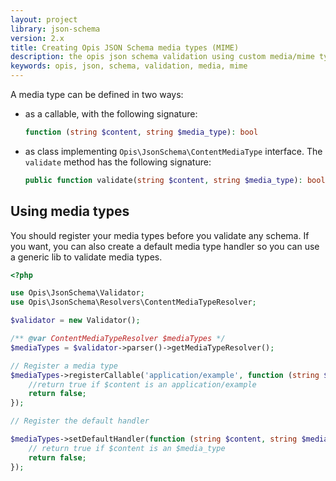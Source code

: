```yaml
---
layout: project
library: json-schema
version: 2.x
title: Creating Opis JSON Schema media types (MIME)
description: the opis json schema validation using custom media/mime types
keywords: opis, json, schema, validation, media, mime
---
```


A media type can be defined in two ways:

- as a callable, with the following signature:
  ```php
  function (string $content, string $media_type): bool
  ```
- as class implementing `Opis\JsonSchema\ContentMediaType` interface. The `validate` method has the following signature:
  ```php
  public function validate(string $content, string $media_type): bool
  ```


## Using media types

You should register your media types before you validate any schema.
If you want, you can also create a default media type handler so you
can use a generic lib to validate media types.

```php
<?php

use Opis\JsonSchema\Validator;
use Opis\JsonSchema\Resolvers\ContentMediaTypeResolver;

$validator = new Validator();

/** @var ContentMediaTypeResolver $mediaTypes */
$mediaTypes = $validator->parser()->getMediaTypeResolver();

// Register a media type
$mediaTypes->registerCallable('application/example', function (string $content): bool {
    //return true if $content is an application/example
    return false;
});

// Register the default handler

$mediaTypes->setDefaultHandler(function (string $content, string $media_type): bool {
    // return true if $content is an $media_type
    return false;
});

```
